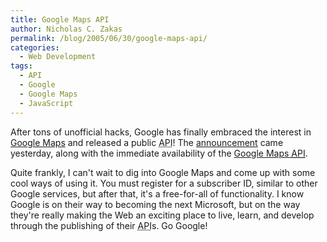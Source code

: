```yaml
---
title: Google Maps API
author: Nicholas C. Zakas
permalink: /blog/2005/06/30/google-maps-api/
categories:
  - Web Development
tags:
  - API
  - Google
  - Google Maps
  - JavaScript
---
```

After tons of unofficial hacks, Google has finally embraced the interest in <a title="Google Maps" rel="external" href="http://maps.google.com">Google Maps</a> and released a public <acronym title="Application Programming Interface">API</acronym>! The <a title="The World is your JavaScript Enabled Oyster" rel="external" href="http://googleblog.blogspot.com/2005/06/world-is-your-javascript-enabled_29.html">announcement</a> came yesterday, along with the immediate availability of the <a title="Google Maps API" rel="external" href="http://www.google.com/apis/maps/">Google Maps <acronym title="Application Programming Interface">API</acronym></a>.

Quite frankly, I can't wait to dig into Google Maps and come up with some cool ways of using it. You must register for a subscriber ID, similar to other Google services, but after that, it's a free-for-all of functionality. I know Google is on their way to becoming the next Microsoft, but on the way they're really making the Web an exciting place to live, learn, and develop through the publishing of their <acronym title="Application Programming Interface">API</acronym>s. Go Google!
